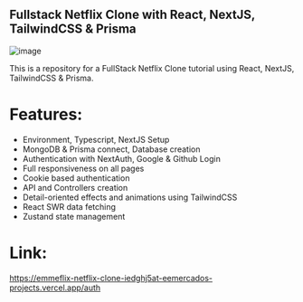 ## Fullstack Netflix Clone with React, NextJS, TailwindCSS & Prisma

![image](https://res.cloudinary.com/dfuqlszkx/image/upload/v1708592645/Screen_Shot_2024-02-22_at_7.27.54_pm_vfyc0q.png)

This is a repository for a FullStack Netflix Clone tutorial using React, NextJS, TailwindCSS & Prisma.

# Features:
- Environment, Typescript, NextJS Setup
- MongoDB & Prisma connect, Database creation
- Authentication with NextAuth, Google & Github Login
- Full responsiveness on all pages
- Cookie based authentication
- API and Controllers creation
- Detail-oriented effects and animations using TailwindCSS
- React SWR data fetching
- Zustand state management


# Link:
https://emmeflix-netflix-clone-iedghj5at-eemercados-projects.vercel.app/auth